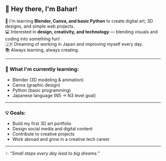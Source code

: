 ## 🌸 Hey there, I'm Bahar!  

🎨 I'm learning **Blender, Canva, and basic Python** to create digital art, 3D designs, and simple web projects.  
💻 Interested in **design, creativity, and technology** — blending visuals and coding into something fun!  
🇯🇵 Dreaming of working in Japan and improving myself every day.  
📚 Always learning, always creating.

---

### 🧰 What I'm currently learning:
- Blender (3D modeling & animation)
- Canva (graphic design)
- Python (basic programming)
- Japanese language (N5 → N3 level goal)

---

### 💡 Goals:
- Build my first 3D art portfolio
- Design social media and digital content
- Contribute to creative projects
- Work abroad and grow in a creative tech career

---

✨ *“Small steps every day lead to big dreams.”*
